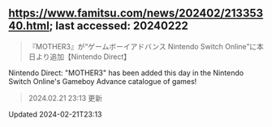 ## https://www.famitsu.com/news/202402/21335340.html; last accessed: 20240222

> 『MOTHER3』が“ゲームボーイアドバンス Nintendo Switch Online”に本日より追加【Nintendo Direct】

Nintendo Direct: "MOTHER3" has been added this day in the Nintendo Switch Online's Gameboy Advance catalogue of games!

> 2024.02.21 23:13 更新 

Updated 2024-02-21T23:13